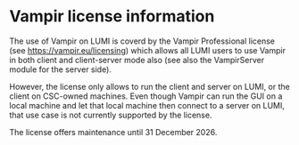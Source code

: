 # Vampir license information

The use of Vampir on LUMI is coverd by the Vampir Professional license
(see https://vampir.eu/licensing) which allows all LUMI users to use 
Vampir in both client and client-server mode also (see also the VampirServer module
for the server side).

However, the license only allows to run the client and server on LUMI, or the client
on CSC-owned machines. Even though Vampir can run the GUI on a local machine and let
that local machine then connect to a server on LUMI, that use case is not currently
supported by the license.

The license offers maintenance until 31 December 2026.
